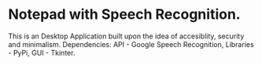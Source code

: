 # Notepad with Speech Recognition.
This is an Desktop Application built upon the idea of accesiblity, security and minimalism.
Dependencies:
API - Google Speech Recognition,
Libraries - PyPi,
GUI - Tkinter.

